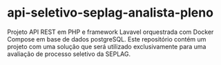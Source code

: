 # api-seletivo-seplag-analista-pleno
Projeto API REST em PHP e framework Lavavel orquestrada com Docker Compose em base de dados postgreSQL. Este repositório contém um projeto com uma solução que será utilizado exclusivamente para uma avaliação de processo seletivo da SEPLAG.
